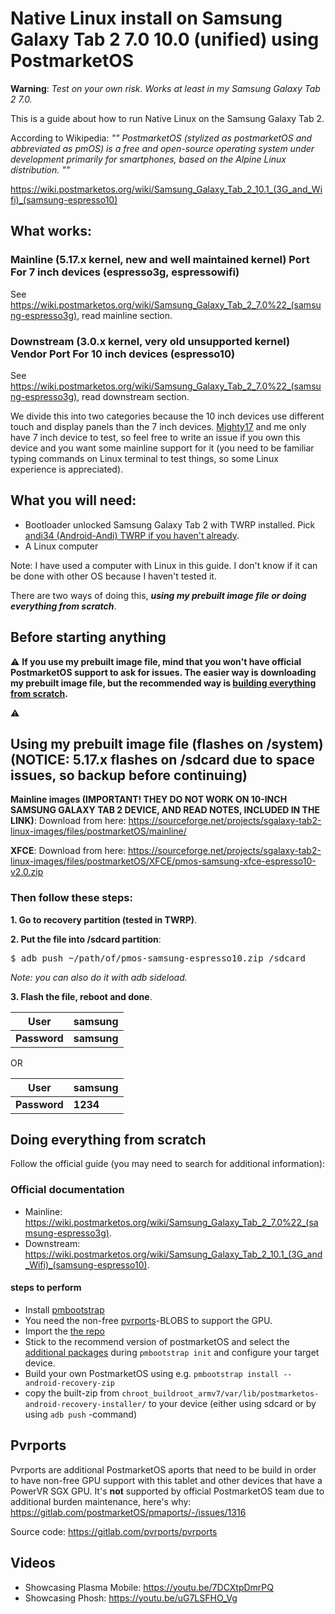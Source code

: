 # Native Linux install on Samsung Galaxy Tab 2 7.0 10.0 (unified) using PostmarketOS

**Warning**: _Test on your own risk. Works at least in my Samsung Galaxy Tab 2 7.0._

This is a guide about how to run Native Linux on the Samsung Galaxy Tab 2.

According to Wikipedia:
*"" PostmarketOS (stylized as postmarketOS and abbreviated as pmOS) is a free and open-source operating system under development primarily for smartphones, based on the Alpine Linux distribution. ""*

https://wiki.postmarketos.org/wiki/Samsung_Galaxy_Tab_2_10.1_(3G_and_Wifi)_(samsung-espresso10)

## What works:

### Mainline (5.17.x kernel, new and well maintained kernel) Port For 7 inch devices (espresso3g, espressowifi)

See https://wiki.postmarketos.org/wiki/Samsung_Galaxy_Tab_2_7.0%22_(samsung-espresso3g), read mainline section.

### Downstream (3.0.x kernel, very old unsupported kernel) Vendor Port For 10 inch devices (espresso10)

See https://wiki.postmarketos.org/wiki/Samsung_Galaxy_Tab_2_7.0%22_(samsung-espresso3g), read downstream section.

We divide this into two categories because the 10 inch devices use different touch and display panels than the 7 inch devices. [Mighty17](https://github.com/MightyM17/) and me only have 7 inch device to test, so feel free to write an issue if you own this device and you want some mainline support for it (you need to be familiar typing commands on Linux terminal to test things, so some Linux experience is appreciated).

## What you will need:

- Bootloader unlocked Samsung Galaxy Tab 2 with TWRP installed. Pick [andi34 (Android-Andi) TWRP if you haven't already](https://www.androidfilehost.com/?w=files&flid=48848&sort_by=date&sort_dir=DESC).
- A Linux computer

Note: I have used a computer with Linux in this guide. I don't know if it can be done with other OS because I haven't tested it.

There are two ways of doing this, ***using my prebuilt image file or doing everything from scratch***.

## Before starting anything

:warning: **If you use my prebuilt image file, mind that you won't have official PostmarketOS support to ask for issues. The easier way is downloading my prebuilt image file, but the recommended way is [building everything from scratch](#doing-everything-from-scratch).** 

:warning: 
## Using my prebuilt image file (flashes on /system) (NOTICE: 5.17.x flashes on /sdcard due to space issues, so backup before continuing)

**Mainline images (IMPORTANT! THEY DO NOT WORK ON 10-INCH SAMSUNG GALAXY TAB 2 DEVICE, AND READ NOTES, INCLUDED IN THE LINK)**: Download from here: https://sourceforge.net/projects/sgalaxy-tab2-linux-images/files/postmarketOS/mainline/ 

**XFCE**: Download from here:   https://sourceforge.net/projects/sgalaxy-tab2-linux-images/files/postmarketOS/XFCE/pmos-samsung-xfce-espresso10-v2.0.zip

### Then follow these steps:

**1. Go to recovery partition (tested in TWRP)**.

**2. Put the file into /sdcard partition**:

<pre>$ adb push ~/path/of/pmos-samsung-espresso10.zip /sdcard</pre>

*Note: you can also do it with adb sideload.*

**3. Flash the file, reboot and done**.

| **User**     | **samsung** |
|----------|---------|
| **Password** | **samsung** |

OR

| **User**     | **samsung** |
|----------|---------|
| **Password** | **1234** |

## Doing everything from scratch

Follow the official guide (you may need to search for additional information): 

### Official documentation
* Mainline: https://wiki.postmarketos.org/wiki/Samsung_Galaxy_Tab_2_7.0%22_(samsung-espresso3g).
* Downstream: https://wiki.postmarketos.org/wiki/Samsung_Galaxy_Tab_2_10.1_(3G_and_Wifi)_(samsung-espresso10).

#### steps to perform
- Install [pmbootstrap](https://wiki.postmarketos.org/wiki/Pmbootstrap)
- You need the non-free [pvrports](#pvrports)-BLOBS to support the GPU.
- Import the [the repo](https://wiki.postmarketos.org/wiki/Pmbootstrap)
- Stick to the recommend version of postmarketOS and select the [additional packages](https://wiki.postmarketos.org/wiki/Pmbootstrap) during ```pmbootstrap init``` and configure your target device.
- Build your own PostmarketOS using e.g. ```pmbootstrap install --android-recovery-zip```
- copy the built-zip from ```chroot_buildroot_armv7/var/lib/postmarketos-android-recovery-installer/``` to your device (either using sdcard or by using ```adb push``` -command)

## Pvrports

Pvrports are additional PostmarketOS aports that need to be build in order to have non-free GPU support with this tablet and other devices that have a PowerVR SGX GPU.
It's **not** supported by official PostmarketOS team due to additional burden maintenance, here's why: https://gitlab.com/postmarketOS/pmaports/-/issues/1316

Source code: https://gitlab.com/pvrports/pvrports

 ## Videos
 
 * Showcasing Plasma Mobile: https://youtu.be/7DCXtpDmrPQ
 * Showcasing Phosh: https://youtu.be/uG7LSFHO_Vg
